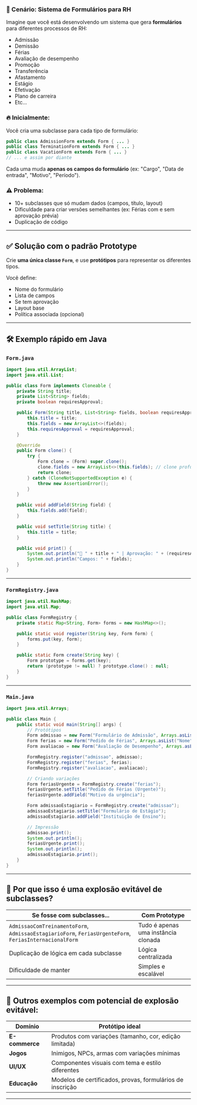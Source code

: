### 🏢 Cenário: Sistema de Formulários para RH

Imagine que você está desenvolvendo um sistema que gera **formulários** para diferentes processos de RH:

* Admissão
* Demissão
* Férias
* Avaliação de desempenho
* Promoção
* Transferência
* Afastamento
* Estágio
* Efetivação
* Plano de carreira
* Etc...

### 🔥 Inicialmente:

Você cria uma subclasse para cada tipo de formulário:

```java
public class AdmissionForm extends Form { ... }
public class TerminationForm extends Form { ... }
public class VacationForm extends Form { ... }
// ... e assim por diante
```

Cada uma muda **apenas os campos do formulário** (ex: "Cargo", "Data de entrada", "Motivo", "Período").

### ⚠️ Problema:

* 10+ subclasses que só mudam dados (campos, título, layout)
* Dificuldade para criar versões semelhantes (ex: Férias com e sem aprovação prévia)
* Duplicação de código

---

## ✅ Solução com o padrão **Prototype**

Crie **uma única classe `Form`**, e use **protótipos** para representar os diferentes tipos.

Você define:

* Nome do formulário
* Lista de campos
* Se tem aprovação
* Layout base
* Política associada (opcional)

---

## 🛠️ Exemplo rápido em Java

### `Form.java`

```java
import java.util.ArrayList;
import java.util.List;

public class Form implements Cloneable {
    private String title;
    private List<String> fields;
    private boolean requiresApproval;

    public Form(String title, List<String> fields, boolean requiresApproval) {
        this.title = title;
        this.fields = new ArrayList<>(fields);
        this.requiresApproval = requiresApproval;
    }

    @Override
    public Form clone() {
        try {
            Form clone = (Form) super.clone();
            clone.fields = new ArrayList<>(this.fields); // clone profundo da lista
            return clone;
        } catch (CloneNotSupportedException e) {
            throw new AssertionError();
        }
    }

    public void addField(String field) {
        this.fields.add(field);
    }

    public void setTitle(String title) {
        this.title = title;
    }

    public void print() {
        System.out.println("📄 " + title + " | Aprovação: " + (requiresApproval ? "Sim" : "Não"));
        System.out.println("Campos: " + fields);
    }
}
```

---

### `FormRegistry.java`

```java
import java.util.HashMap;
import java.util.Map;

public class FormRegistry {
    private static Map<String, Form> forms = new HashMap<>();

    public static void register(String key, Form form) {
        forms.put(key, form);
    }

    public static Form create(String key) {
        Form prototype = forms.get(key);
        return (prototype != null) ? prototype.clone() : null;
    }
}
```

---

### `Main.java`

```java
import java.util.Arrays;

public class Main {
    public static void main(String[] args) {
        // Protótipos
        Form admissao = new Form("Formulário de Admissão", Arrays.asList("Nome", "Cargo", "Data de Início"), true);
        Form ferias = new Form("Pedido de Férias", Arrays.asList("Nome", "Período", "Justificativa"), false);
        Form avaliacao = new Form("Avaliação de Desempenho", Arrays.asList("Nome", "Cargo", "Nota", "Observações"), true);

        FormRegistry.register("admissao", admissao);
        FormRegistry.register("ferias", ferias);
        FormRegistry.register("avaliacao", avaliacao);

        // Criando variações
        Form feriasUrgente = FormRegistry.create("ferias");
        feriasUrgente.setTitle("Pedido de Férias (Urgente)");
        feriasUrgente.addField("Motivo da urgência");

        Form admissaoEstagiario = FormRegistry.create("admissao");
        admissaoEstagiario.setTitle("Formulário de Estágio");
        admissaoEstagiario.addField("Instituição de Ensino");

        // Impressão
        admissao.print();
        System.out.println();
        feriasUrgente.print();
        System.out.println();
        admissaoEstagiario.print();
    }
}
```

---

## 🧠 Por que **isso é uma explosão evitável de subclasses**?

| Se fosse com subclasses...                                                                             | Com Prototype                       |
| ------------------------------------------------------------------------------------------------------ | ----------------------------------- |
| `AdmissaoComTreinamentoForm`, `AdmissaoEstagiarioForm`, `FeriasUrgenteForm`, `FeriasInternacionalForm` | Tudo é apenas uma instância clonada |
| Duplicação de lógica em cada subclasse                                                                 | Lógica centralizada                 |
| Dificuldade de manter                                                                                  | Simples e escalável                 |

---

## 🧩 Outros exemplos com potencial de explosão evitável:

| Domínio        | Protótipo ideal                                           |
| -------------- | --------------------------------------------------------- |
| **E-commerce** | Produtos com variações (tamanho, cor, edição limitada)    |
| **Jogos**      | Inimigos, NPCs, armas com variações mínimas               |
| **UI/UX**      | Componentes visuais com tema e estilo diferentes          |
| **Educação**   | Modelos de certificados, provas, formulários de inscrição |

---



